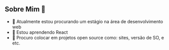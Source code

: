 ## Sobre Mim 👋

- 🔭 Atualmente estou procurando um estágio na área de desenvolvimento web
- 🌱 Estou aprendendo React
- 👯 Procuro colocar em projetos open source como: sites, versão de SO, e etc.
